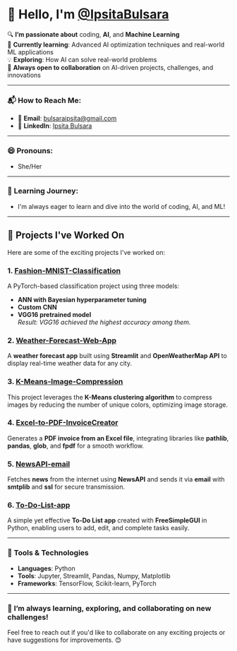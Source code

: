 # 👋 Hello, I'm [@IpsitaBulsara](https://github.com/IpsitaBulsara)

🔍 **I’m passionate about** coding, **AI**, and **Machine Learning**  
🌱 **Currently learning**: Advanced AI optimization techniques and real-world ML applications  
💡 **Exploring**: How AI can solve real-world problems    
🚀 **Always open to collaboration** on AI-driven projects, challenges, and innovations  

---

### 📬 **How to Reach Me**:
- 📧 **Email**: [bulsaraipsita@gmail.com](mailto:bulsaraipsita@gmail.com)  
- 💼 **LinkedIn**: [Ipsita Bulsara](https://www.linkedin.com/in/ipsitabulsara)

---

### 😄 **Pronouns**:
- She/Her

---

### 🌱 **Learning Journey**:
- I'm always eager to learn and dive into the world of coding, AI, and ML!

---

## 🔧 **Projects I've Worked On**

Here are some of the exciting projects I've worked on:

### 1. **[Fashion-MNIST-Classification](https://github.com/IpsitaBulsara/Fashion-MNIST-Classification)**  
A PyTorch-based classification project using three models:  
- **ANN with Bayesian hyperparameter tuning**  
- **Custom CNN**  
- **VGG16 pretrained model**  
  _Result: VGG16 achieved the highest accuracy among them._

### 2. **[Weather-Forecast-Web-App](https://github.com/IpsitaBulsara/Weather-Forecast-Web-App)**  
A **weather forecast app** built using **Streamlit** and **OpenWeatherMap API** to display real-time weather data for any city.

### 3. **[K-Means-Image-Compression](https://github.com/IpsitaBulsara/K-Means-Image-Compression)**  
This project leverages the **K-Means clustering algorithm** to compress images by reducing the number of unique colors, optimizing image storage.

### 4. **[Excel-to-PDF-InvoiceCreator](https://github.com/IpsitaBulsara/Excel-to-PDF-InvoiceCreator)**  
Generates a **PDF invoice from an Excel file**, integrating libraries like **pathlib**, **pandas**, **glob**, and **fpdf** for a smooth workflow.

### 5. **[NewsAPI-email](https://github.com/IpsitaBulsara/NewsAPI-email)**  
Fetches **news** from the internet using **NewsAPI** and sends it via **email** with **smtplib** and **ssl** for secure transmission.

### 6. **[To-Do-List-app](https://github.com/IpsitaBulsara/To-Do-List-app)**  
A simple yet effective **To-Do List app** created with **FreeSimpleGUI** in Python, enabling users to add, edit, and complete tasks easily.

---

### 🔧 **Tools & Technologies**  
- **Languages**: Python  
- **Tools**: Jupyter, Streamlit, Pandas, Numpy, Matplotlib  
- **Frameworks**: TensorFlow, Scikit-learn, PyTorch

---

### 🌱 **I’m always learning, exploring, and collaborating on new challenges!**

Feel free to reach out if you'd like to collaborate on any exciting projects or have suggestions for improvements. 😊
